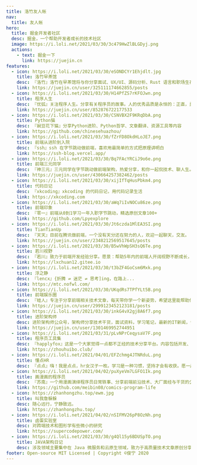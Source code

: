 ```yaml
---
title: 洛竹友人帐
nav:
  title: 友人帐
hero:
  title: 掘金开发者社区
  desc: 掘金，一个帮助开发者成长的技术社区
  image: https://i.loli.net/2021/03/30/3c479HwZlBLGDyj.png
  actions:
    - text: 掘金一下
      link: https://juejin.cn
features:
  - icon: https://i.loli.net/2021/03/30/eSONDCYr1Ehjdlt.jpg
    title: 洛竹早茶馆
    desc: 『洛竹』洛竹在早茶馆将与你分享面试、UX/UI、源码分析、Rust 语言和职场生存指南等干货。
    link: https://juejin.cn/user/325111174662855/posts
  - icon: https://i.loli.net/2021/03/30/H14PfZS7rKFOJwn.png
    title: 程序人生
    desc: 『优弧』关注程序人生。分享有关程序员的故事。人的优秀品质是永恒的：正直，勇敢，独立，充满爱心。
    link: https://juejin.cn/user/852876722177533
  - icon: https://i.loli.net/2021/03/30/CSNVBX2F9KRqDbA.png
    title: Python猫
    desc: 『豌豆花下猫』分享Python进阶、Python哲学、文章翻译、资源工具等内容
    link: https://github.com/chinesehuazhou/
  - icon: https://i.loli.net/2021/03/30/fZrFD8OkdHLoJE7.png
    title: 前端从进阶到入院
    desc: 『ssh』ssh 在字节跳动做前端，喜欢用最简单的方式把原理讲明白
    link: https://ssh-blog.vercel.app/
  - icon: https://i.loli.net/2021/03/30/Bq7FAcYRCiJ9o6e.png
    title: 前端三元同学
    desc: 『神三元』三元同学在字节跳动做前端架构，热爱分享，和你一起侃技术、聊人生。
    link: https://juejin.cn/user/430664257382462/posts
  - icon: https://i.loli.net/2021/03/30/xijIfTqHusPbkm4.png
    title: 代码日记
    desc: 『xkcoding』xkcoding 的代码日记，用代码记录生活
    link: https://xkcoding.com
  - icon: https://i.loli.net/2021/03/30/aWq7iIvNOCu86ze.png
    title: 前端印象
    desc: 『零一』前端从0到1学习一年入职字节跳动，精选原创文章100+
    link: https://github.com/Lpyexplore
  - icon: https://i.loli.net/2021/03/30/Jt6czda1MlEA3SI.png
    title: TianTianUp
    desc: 『天天』目前在腾讯做前端，一个没有天分还在努力的人，欢迎一起聊天，交友。
    link: https://juejin.cn/user/2348212569517645/posts
  - icon: https://i.loli.net/2021/03/30/B5wVhWpSH3sQ6Te.png
    title: 若川视野
    desc: 『若川』致力于前端开发经验分享。愿景：帮助5年内的前端人开阔视野不断成长，走在前列。
    link: https://lxchuan12.gitee.io
  - icon: https://i.loli.net/2021/03/30/t3bZF4GoCsm6Mxk.png
    title: 浮之静
    desc: 『lencx』{折腾 ⇌ 迷茫 ⇌ 思考]ing，在路上...
    link: https://mtc.nofwl.com/
  - icon: https://i.loli.net/2021/03/30/UKqdRs7TPfYLt5B.png
    title: 前端娱乐圈
    desc: 『蛙人』专注于分享前端相关技术文章，每天带你学一个新姿势，希望这里能帮助你成长
    link: https://juejin.cn/user/2999123452123181/posts
  - icon: https://i.loli.net/2021/03/30/inkG4vX2gj8A6f7.png
    title: 进阶架构师
    desc: 进阶架构师公众号，架构师分享技术干货，面试资料，学习笔记，最新的IT新闻，让你能够轻松进阶架构师，走入架构圈！
    link: https://juejin.cn/user/1301469952744951
  - icon: https://i.loli.net/2021/03/31/pLvNPrCeqysaV7F.png
    title: 程序员工具集
    desc: 『happlyfox』这是一个大家觉得一点都不正经的技术分享平台。内容包括开发、工具、开源项目、管理、面试、行业动态等，我们将定期为您推送有趣的文章。
    link: https://zhouhuibo.club/
  - icon: https://i.loli.net/2021/04/01/EFZchmg4JTNRduL.png
    title: 懂点HR
    desc: 『点点』嗨！我是点点，hr女汉子一枚。学习是一种习惯，坚持才会有收获。愿一起每天进步一点点，期接更好的我们。
  - icon: https://i.loli.net/2021/04/02/puXyeVm7LGFO1Ik.png
    title: 画漫画的程序员
    desc: 『苏南』一个用漫画演绎程序员日常轶事、分享前端前沿技术、大厂面经与干货的公众号
    link: https://github.com/meibin08/comics-program-life
  - icon: https://zhanhongzhu.top/ewm.jpg
    title: 叫我詹躲躲
    desc: 随心远行，宁静致远。
    link: https://zhanhongzhu.top/
  - icon: https://i.loli.net/2021/04/02/nSIFMV26pP8OzNh.png
    title: 卤蛋实验室
    desc: 对跨端技术和图形学有些微小的研究
    link: https://supercodepower.com/
  - icon: https://i.loli.net/2021/03/30/g4Ql15y6BDUSpTO.png
    title: JAVA架构日记
    desc: 涉及领域主要集中在 Java 微服务和云原生领域，致力于高质量技术文章原创分享，拒绝水文、软文。
footer: Open-source MIT Licensed | Copyright ©俊宁 2020
---
```

